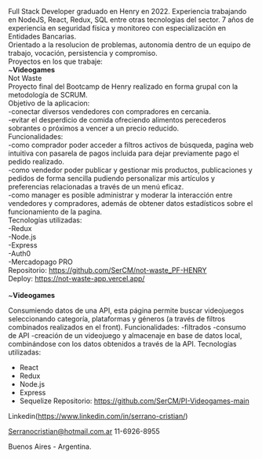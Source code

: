 Full Stack Developer graduado en Henry en 2022.
Experiencia trabajando en NodeJS, React, Redux, SQL entre otras tecnologias del sector. 7 años de experiencia en seguridad física y monitoreo con especialización en Entidades Bancarias.
</br>
Orientado a la resolucion de problemas, autonomia dentro de un equipo de trabajo, vocación, persistencia y compromiso.
</br>
Proyectos en los que trabaje:
</br>
~<strong>Videogames</strong></br>
Not Waste</br>
Proyecto final del Bootcamp de Henry realizado en forma grupal con la metodología de SCRUM.</br>
Objetivo de la aplicacion: </br>
-conectar diversos vendedores con compradores en cercania.</br>
-evitar el desperdicio de comida ofreciendo alimentos perecederos sobrantes o próximos a vencer a un precio reducido.</br>
Funcionalidades:</br>
-como comprador poder acceder a filtros activos de búsqueda, pagina web intuitiva con pasarela de pagos incluida para dejar previamente pago el pedido realizado.</br>
-como vendedor poder publicar y gestionar mis productos, publicaciones y pedidos de forma sencilla pudiendo personalizar mis artículos y preferencias relacionadas a través de un menú eficaz.</br>
-como manager es posible administrar y moderar la interacción entre vendedores y compradores, además de obtener datos estadísticos sobre el funcionamiento de la pagina.</br>
Tecnologías utilizadas:</br>
-Redux</br>
-Node.js</br>
-Express</br>
-Auth0</br>
-Mercadopago PRO</br>
Repositorio: https://github.com/SerCM/not-waste_PF-HENRY</br>
Deploy: https://not-waste-app.vercel.app/</br>
</br>
~<strong>Videogames</strong>

Consumiendo datos de una API, esta página permite buscar videojuegos seleccionando categoría, plataformas y géneros (a través de filtros combinados realizados en el front).
Funcionalidades:
-filtrados
-consumo de API
-creación de un videojuego y almacenaje en base de datos local, combinándose con los datos obtenidos a través de la API.
Tecnologías utilizadas:
- React
- Redux
- Node.js
- Express
- Sequelize
Repositorio: https://github.com/SerCM/PI-Videogames-main


Linkedin(https://www.linkedin.com/in/serrano-cristian/)

Serranocristian@hotmail.com.ar
11-6926-8955

Buenos Aires - Argentina.

<!--
**SerCM/SerCM** is a ✨ _special_ ✨ repository because its `README.md` (this file) appears on your GitHub profile.

Here are some ideas to get you started:

- 🔭 I’m currently working on ...
- 🌱 I’m currently learning ...
- 👯 I’m looking to collaborate on ...
- 🤔 I’m looking for help with ...
- 💬 Ask me about ...
- 📫 How to reach me: ...
- 😄 Pronouns: ...
- ⚡ Fun fact: ...
-->

